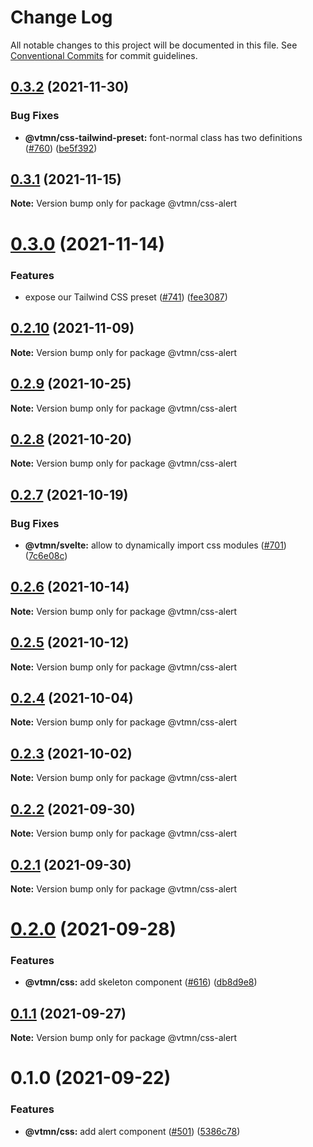 # Change Log

All notable changes to this project will be documented in this file.
See [Conventional Commits](https://conventionalcommits.org) for commit guidelines.

## [0.3.2](https://github.com/Decathlon/vitamin-web/compare/@vtmn/css-alert@0.3.1...@vtmn/css-alert@0.3.2) (2021-11-30)


### Bug Fixes

* **@vtmn/css-tailwind-preset:** font-normal class has two definitions ([#760](https://github.com/Decathlon/vitamin-web/issues/760)) ([be5f392](https://github.com/Decathlon/vitamin-web/commit/be5f39296dfaa2deb89e84f2823e10108fb037a2))





## [0.3.1](https://github.com/Decathlon/vitamin-web/compare/@vtmn/css-alert@0.3.0...@vtmn/css-alert@0.3.1) (2021-11-15)

**Note:** Version bump only for package @vtmn/css-alert





# [0.3.0](https://github.com/Decathlon/vitamin-web/compare/@vtmn/css-alert@0.2.10...@vtmn/css-alert@0.3.0) (2021-11-14)


### Features

* expose our Tailwind CSS preset ([#741](https://github.com/Decathlon/vitamin-web/issues/741)) ([fee3087](https://github.com/Decathlon/vitamin-web/commit/fee308730bd4978fecdcfdf4bc3d8b9ef95e5739))





## [0.2.10](https://github.com/Decathlon/vitamin-web/compare/@vtmn/css-alert@0.2.9...@vtmn/css-alert@0.2.10) (2021-11-09)

**Note:** Version bump only for package @vtmn/css-alert





## [0.2.9](https://github.com/Decathlon/vitamin-web/compare/@vtmn/css-alert@0.2.8...@vtmn/css-alert@0.2.9) (2021-10-25)

**Note:** Version bump only for package @vtmn/css-alert





## [0.2.8](https://github.com/Decathlon/vitamin-web/compare/@vtmn/css-alert@0.2.7...@vtmn/css-alert@0.2.8) (2021-10-20)

**Note:** Version bump only for package @vtmn/css-alert





## [0.2.7](https://github.com/Decathlon/vitamin-web/compare/@vtmn/css-alert@0.2.6...@vtmn/css-alert@0.2.7) (2021-10-19)


### Bug Fixes

* **@vtmn/svelte:** allow to dynamically import css modules ([#701](https://github.com/Decathlon/vitamin-web/issues/701)) ([7c6e08c](https://github.com/Decathlon/vitamin-web/commit/7c6e08c4f76aa32fe92f91d7979df73796ff66e7))





## [0.2.6](https://github.com/Decathlon/vitamin-web/compare/@vtmn/css-alert@0.2.5...@vtmn/css-alert@0.2.6) (2021-10-14)

**Note:** Version bump only for package @vtmn/css-alert





## [0.2.5](https://github.com/Decathlon/vitamin-web/compare/@vtmn/css-alert@0.2.4...@vtmn/css-alert@0.2.5) (2021-10-12)

**Note:** Version bump only for package @vtmn/css-alert





## [0.2.4](https://github.com/Decathlon/vitamin-web/compare/@vtmn/css-alert@0.2.3...@vtmn/css-alert@0.2.4) (2021-10-04)

**Note:** Version bump only for package @vtmn/css-alert





## [0.2.3](https://github.com/Decathlon/vitamin-web/compare/@vtmn/css-alert@0.2.2...@vtmn/css-alert@0.2.3) (2021-10-02)

**Note:** Version bump only for package @vtmn/css-alert





## [0.2.2](https://github.com/Decathlon/vitamin-web/compare/@vtmn/css-alert@0.2.1...@vtmn/css-alert@0.2.2) (2021-09-30)

**Note:** Version bump only for package @vtmn/css-alert





## [0.2.1](https://github.com/Decathlon/vitamin-web/compare/@vtmn/css-alert@0.2.0...@vtmn/css-alert@0.2.1) (2021-09-30)

**Note:** Version bump only for package @vtmn/css-alert





# [0.2.0](https://github.com/Decathlon/vitamin-web/compare/@vtmn/css-alert@0.1.1...@vtmn/css-alert@0.2.0) (2021-09-28)


### Features

* **@vtmn/css:** add skeleton component ([#616](https://github.com/Decathlon/vitamin-web/issues/616)) ([db8d9e8](https://github.com/Decathlon/vitamin-web/commit/db8d9e80eeb56aac8b3b5584b421244eb8588537))





## [0.1.1](https://github.com/Decathlon/vitamin-web/compare/@vtmn/css-alert@0.1.0...@vtmn/css-alert@0.1.1) (2021-09-27)

**Note:** Version bump only for package @vtmn/css-alert





# 0.1.0 (2021-09-22)


### Features

* **@vtmn/css:** add alert component ([#501](https://github.com/Decathlon/vitamin-web/issues/501)) ([5386c78](https://github.com/Decathlon/vitamin-web/commit/5386c7858ecf08beaf55c6474589d63026c6bf82))

